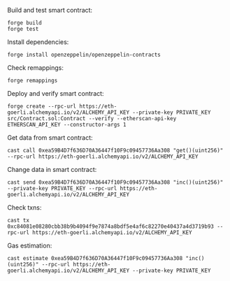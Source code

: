 Build and test smart contract:

```
forge build
forge test
```

Install dependencies:

```
forge install openzeppelin/openzeppelin-contracts
```

Check remappings:

```
forge remappings
```

Deploy and verify smart contract:

```
forge create --rpc-url https://eth-goerli.alchemyapi.io/v2/ALCHEMY_API_KEY --private-key PRIVATE_KEY src/Contract.sol:Contract --verify --etherscan-api-key ETHERSCAN_API_KEY --constructor-args 1
```

Get data from smart contract:

```
cast call 0xea59B4D7f636D70A36447f10F9c09457736Aa308 "get()(uint256)" --rpc-url https://eth-goerli.alchemyapi.io/v2/ALCHEMY_API_KEY
```

Change data in smart contract:

```
cast send 0xea59B4D7f636D70A36447f10F9c09457736Aa308 "inc()(uint256)" --private-key PRIVATE_KEY --rpc-url https://eth-goerli.alchemyapi.io/v2/ALCHEMY_API_KEY
```

Check txns:

```
cast tx 0xc84081e08280cbb38b9b4094f9e7874a8bdf5e4af6c82270e40437a4d3719b93 --rpc-url https://eth-goerli.alchemyapi.io/v2/ALCHEMY_API_KEY
```

Gas estimation:

```
cast estimate 0xea59B4D7f636D70A36447f10F9c09457736Aa308 "inc()(uint256)" --rpc-url https://eth-goerli.alchemyapi.io/v2/ALCHEMY_API_KEY --private-key PRIVATE_KEY
```